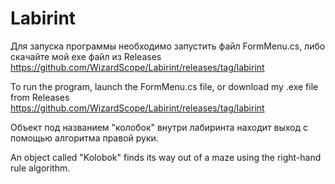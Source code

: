 # Labirint
Для запуска программы необходимо запустить файл FormMenu.cs, либо скачайте мой exe файл из Releases https://github.com/WizardScope/Labirint/releases/tag/labirint

To run the program, launch the FormMenu.cs file, or download my .exe file from Releases https://github.com/WizardScope/Labirint/releases/tag/labirint

Объект под названием "колобок" внутри лабиринта находит выход с помощью алгоритма правой руки.

An object called "Kolobok" finds its way out of a maze using the right-hand rule algorithm.
